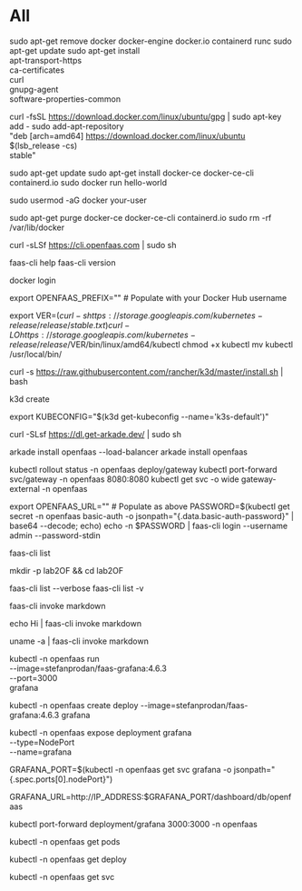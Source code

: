 # All

sudo apt-get remove docker docker-engine docker.io containerd runc
sudo apt-get update
sudo apt-get install \
    apt-transport-https \
    ca-certificates \
    curl \
    gnupg-agent \
    software-properties-common

curl -fsSL https://download.docker.com/linux/ubuntu/gpg | sudo apt-key add -
sudo add-apt-repository \
   "deb [arch=amd64] https://download.docker.com/linux/ubuntu \
   $(lsb_release -cs) \
   stable"

sudo apt-get update
sudo apt-get install docker-ce docker-ce-cli containerd.io
sudo docker run hello-world

sudo usermod -aG docker your-user

sudo apt-get purge docker-ce docker-ce-cli containerd.io
sudo rm -rf /var/lib/docker

curl -sLSf https://cli.openfaas.com | sudo sh

faas-cli help
faas-cli version

docker login

export OPENFAAS_PREFIX="" # Populate with your Docker Hub username

export VER=$(curl -s https://storage.googleapis.com/kubernetes-release/release/stable.txt)
curl -LO https://storage.googleapis.com/kubernetes-release/release/$VER/bin/linux/amd64/kubectl
chmod +x kubectl
mv kubectl /usr/local/bin/

curl -s https://raw.githubusercontent.com/rancher/k3d/master/install.sh | bash

k3d create

export KUBECONFIG="$(k3d get-kubeconfig --name='k3s-default')"

curl -SLsf https://dl.get-arkade.dev/ | sudo sh

arkade install openfaas --load-balancer
arkade install openfaas

kubectl rollout status -n openfaas deploy/gateway
kubectl port-forward svc/gateway -n openfaas 8080:8080
kubectl get svc -o wide gateway-external -n openfaas

export OPENFAAS_URL="" # Populate as above
PASSWORD=$(kubectl get secret -n openfaas basic-auth -o jsonpath="{.data.basic-auth-password}" | base64 --decode; echo)
echo -n $PASSWORD | faas-cli login --username admin --password-stdin

faas-cli list

mkdir -p lab2OF && cd lab2OF

faas-cli list --verbose
faas-cli list -v

faas-cli invoke markdown

echo Hi | faas-cli invoke markdown

uname -a | faas-cli invoke markdown

kubectl -n openfaas run \
--image=stefanprodan/faas-grafana:4.6.3 \
--port=3000 \
grafana

kubectl -n openfaas create deploy --image=stefanprodan/faas-grafana:4.6.3 grafana

kubectl -n openfaas expose deployment grafana \
--type=NodePort \
--name=grafana

GRAFANA_PORT=$(kubectl -n openfaas get svc grafana -o jsonpath="{.spec.ports[0].nodePort}")

GRAFANA_URL=http://IP_ADDRESS:$GRAFANA_PORT/dashboard/db/openfaas

kubectl port-forward deployment/grafana 3000:3000 -n openfaas

kubectl -n openfaas get pods

kubectl -n openfaas get deploy

kubectl -n openfaas get svc